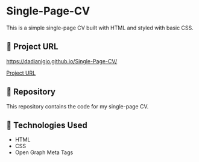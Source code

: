 # Single-Page-CV
This is a simple single-page CV built with HTML and styled with basic CSS.

## 🔗 Project URL  

https://dadianigio.github.io/Single-Page-CV/

[Project URL](https://dadianigio.github.io/Single-Page-CV/)


## 📂 Repository  
This repository contains the code for my single-page CV.

## 🚀 Technologies Used  
- HTML  
- CSS  
- Open Graph Meta Tags  
